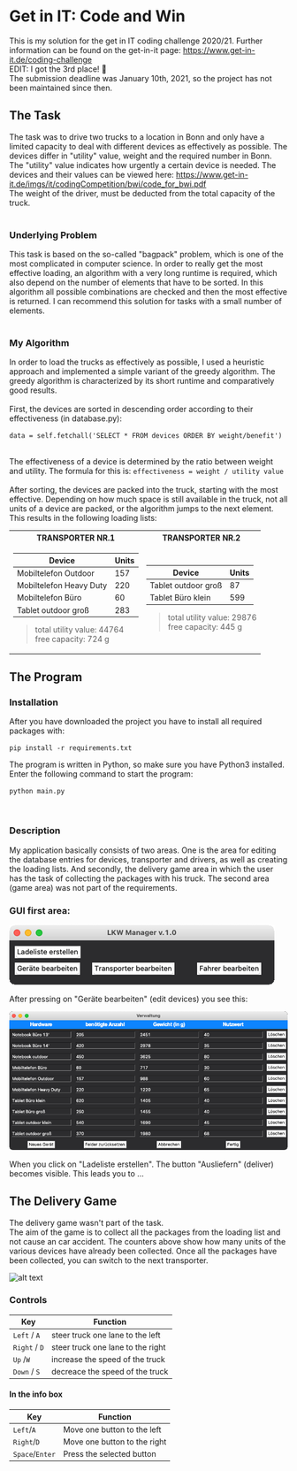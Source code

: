 # Get in IT: Code and Win
This is my solution for the get in IT coding challenge 2020/21.
Further information can be found on the get-in-it page: https://www.get-in-it.de/coding-challenge
<br>
EDIT: I got the 3rd place! 🎉
<br>
The submission deadline was January 10th, 2021, so the project has not been maintained since then.

## The Task
The task was to drive two trucks to a location in Bonn and only have a limited capacity to deal with different devices as effectively as possible. The devices differ in "utility" value, weight and the required number in Bonn. The "utility" value indicates how urgently a certain device is needed. The devices and their values can be viewed here: https://www.get-in-it.de/imgs/it/codingCompetition/bwi/code_for_bwi.pdf
<br>
The weight of the driver, must be deducted from the total capacity of the truck.
<br><br>
### Underlying Problem
This task is based on the so-called "bagpack" problem, which is one of the most complicated in computer science. In order to really get the most effective loading, an algorithm with a very long runtime is required, which also depend on the number of elements that have to be sorted. In this algorithm all possible combinations are checked and then the most effective is returned. I can recommend this solution for tasks with a small number of elements.
<br>
<br>
### My Algorithm
In order to load the trucks as effectively as possible, I used a heuristic approach and implemented a simple variant of the greedy algorithm. The greedy algorithm is characterized by its short runtime and comparatively good results.
<br>
<br>
First, the devices are sorted in descending order according to their effectiveness (in database.py):
<br>
```
data = self.fetchall('SELECT * FROM devices ORDER BY weight/benefit')
```
<br>
The effectiveness of a device is determined by the ratio between weight and utility. The formula for this is:
<code>effectiveness = weight / utility value</code>
<br><br>
After sorting, the devices are packed into the truck, starting with the most effective. Depending on how much space is still available in the truck, not all units of a device are packed, or the algorithm jumps to the next element.
<br>
This results in the following loading lists:

<table>
<tr><th>TRANSPORTER NR.1</th><th>TRANSPORTER NR.2</th></tr>
<tr><td>
  
| Device                  | Units |
| ----------------------- |-------|
| Mobiltelefon Outdoor    | 157   |
| Mobiltelefon Heavy Duty | 220   |
| Mobiltelefon Büro       | 60    |
| Tablet outdoor groß     | 283   |
> total utility value: 44764<br>free capacity: 724 g

</td><td>
  
| Device              | Units |
| ------------------- |-------|
| Tablet outdoor groß | 87    |
| Tablet Büro klein   | 599   |
> total utility value: 29876<br>free capacity: 445 g

</td></tr></table>

## The Program

### Installation
After you have downloaded the project you have to install all required packages with:
<br>
```
pip install -r requirements.txt
```

The program is written in Python, so make sure you have Python3 installed.
<br>Enter the following command to start the program:
```
python main.py
```
<br>

### Description
My application basically consists of two areas. One is the area for editing the database entries for devices, transporter and drivers, as well as creating the loading lists. And secondly, the delivery game area in which the user has the task of collecting the packages with his truck. The second area (game area) was not part of the requirements.

### GUI first area:
![alt text](https://github.com/FinnMal/getinit_code_and_win/blob/main/assets/img/first_area.png?raw=true)

After pressing on "Geräte bearbeiten" (edit devices) you see this:
<br>

![alt text](https://github.com/FinnMal/getinit_code_and_win/blob/main/assets/img/first_area_devices.png?raw=true)


When you click on "Ladeliste erstellen". The button "Ausliefern" (deliver) becomes visible. This leads you to ...

## The Delivery Game
The delivery game wasn't part of the task.
<br>
The aim of the game is to collect all the packages from the loading list and not cause an car accident. The counters above show how many units of the various devices have already been collected. Once all the packages have been collected, you can switch to the next transporter.


![alt text](https://github.com/FinnMal/getinit_code_and_win/blob/main/assets/img/delivery_game_demo.gif?raw=true)


### Controls
| Key                                 | Function                          |
| ----------------------------------- |-----------------------------------|
| <code>Left</code> / <code>A</code>  | steer truck one lane to the left  |
| <code>Right</code> / <code>D</code> | steer truck one lane to the right |
| <code>Up</code> /<code>W</code>     | increase the speed of the truck   |
| <code>Down</code> / <code>S</code>  | decreace the speed of the truck   |

#### In the info box
| Key                                   | Function                     |
| ------------------------------------- |------------------------------|
| <code>Left</code>/<code>A</code>      | Move one button to the left  |
| <code>Right</code>/<code>D</code>     | Move one button to the right |
| <code>Space</code>/<code>Enter</code> | Press the selected button    |
